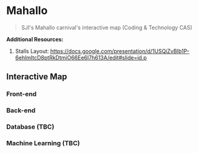 # Mahallo
> SJI's Mahallo carnival's interactive map (Coding &amp; Technology CAS)

**Additional Resources:**
1. Stalls Layout: https://docs.google.com/presentation/d/1USQiZvBIb1P-6ehlmItcD8ptRkDtmiO66Ee6I7h613A/edit#slide=id.p

## Interactive Map

### Front-end

### Back-end

### Database (TBC)

### Machine Learning (TBC)


